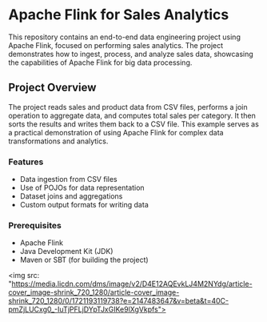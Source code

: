 # Apache Flink for Sales Analytics

This repository contains an end-to-end data engineering project using Apache Flink, focused on performing sales analytics. The project demonstrates how to ingest, process, and analyze sales data, showcasing the capabilities of Apache Flink for big data processing.

## Project Overview

The project reads sales and product data from CSV files, performs a join operation to aggregate data, and computes total sales per category. It then sorts the results and writes them back to a CSV file. This example serves as a practical demonstration of using Apache Flink for complex data transformations and analytics.

### Features

- Data ingestion from CSV files
- Use of POJOs for data representation
- Dataset joins and aggregations
- Custom output formats for writing data

### Prerequisites

- Apache Flink
- Java Development Kit (JDK)
- Maven or SBT (for building the project)


<img src: "https://media.licdn.com/dms/image/v2/D4E12AQEvkLJ4M2NYdg/article-cover_image-shrink_720_1280/article-cover_image-shrink_720_1280/0/1721193119738?e=2147483647&v=beta&t=40C-pmZjLUCxg0_-IuTjPFLjDYpTJxGIKe9lXgVkpfs">
